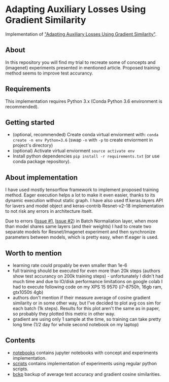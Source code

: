 # Adapting Auxiliary Losses Using Gradient Similarity
Implementation of ["Adapting Auxiliary Losses Using Gradient Similarity"](https://arxiv.org/abs/1812.02224).

## About
In this repository you will find my trial to recreate some of concepts and (imagenet) experiments presented in mentioned article. Proposed training method seems to improve test accurancy.

## Requirements 
This implementation requires Python 3.x (Conda Python 3.6 environment is recommended).

## Getting started
* (optional, recommended) Create conda virtual enviorment with: `conda create -n env Python=3.6` (swap `-n` with `-p` to create enviorment in project's directory)
* (optional) Activate virtual enviorment `source activate env`
* Install python dependencies `pip install -r requirements.txt` (or use conda package repository).

## About implementation
I have used mostly tensorflow framework to implement proposed training method. Eager execution helps a lot to make it even easier, thanks to its dynamic execution without static graph. I have also used tf.keras.layers API for lavers and model object and keras-contrib Resnet-v2-18 implementation to not risk any errors in architecture itselt.

Due to errors ([Issue #1](https://github.com/keras-team/keras/issues/11927), [Issue #2](https://github.com/tensorflow/tensorflow/issues/21726)) in Batch Normaliation layer, when more than model shares same layers (and their weights) I had to create two separate models for Resnet/Imagenet experiment and then synchronize parameters between models, which is pretty easy, when tf.eager is used.

## Worth to mention
* learning rate could propably be even smaller than 1e-6
* full training should be executed for even more than 20k steps (authors show test accurancy on 200k training steps) - unfortunately I didn't had much time and due to IO/disk performance limitations on google colab I had to execute following code on my XPS 15 9570 (i7-8750h, 16gb ram, gtx1050ti 4gb)
* authors don't mention if their measure average of cosine gradient similarity or in some other way, but I've decided to plot avg cos sim for each batch (1k steps). Results for this plot aren't the same as in paper, so probably they plotted this metric in other way.
* gradient are using only 1 sample at the time, so training can take pretty long time (1/2 day for whole second notebook on my laptop)

## Contents
* [notebooks](https://github.com/szkocot/Adapting-Auxiliary-Losses-Using-Gradient-Similarity/tree/master/notebooks) contains jupyter notebooks with concept and experiments implementation.
* [scripts](https://github.com/szkocot/Adapting-Auxiliary-Losses-Using-Gradient-Similarity/tree/master/scripts) contains implementation of experiments using regular python scripts.
* [bckp](https://github.com/szkocot/Adapting-Auxiliary-Losses-Using-Gradient-Similarity/tree/master/bckp) backup of average test accuracy and gradient cosine similarities.

